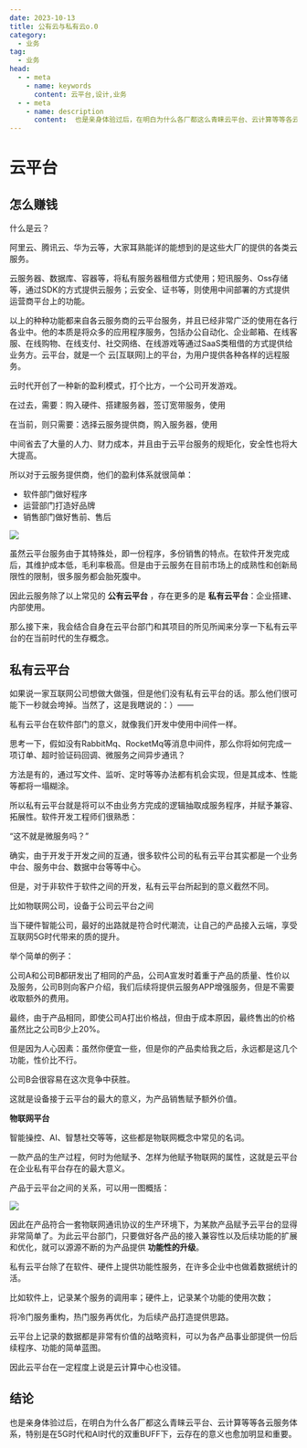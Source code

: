 ```yaml
---
date: 2023-10-13
title: 公有云与私有云o.0
category:
  - 业务
tag:
  - 业务
head:
  - - meta
    - name: keywords
      content: 云平台,设计,业务
  - - meta
    - name: description
      content:  也是亲身体验过后，在明白为什么各厂都这么青睐云平台、云计算等等各云服务体系，特别是在5G时代和AI时代的双重BUFF下，云存在的意义也愈加明显和重要。
---
```

# 云平台

## 怎么赚钱

什么是云？

阿里云、腾讯云、华为云等，大家耳熟能详的能想到的是这些大厂的提供的各类云服务。

云服务器、数据库、容器等，将私有服务器租借方式使用；短讯服务、Oss存储等，通过SDK的方式提供云服务；云安全、证书等，则使用中间部署的方式提供运营商平台上的功能。

以上的种种功能都来自各云服务商的云平台服务，并且已经非常广泛的使用在各行各业中。他的本质是将众多的应用程序服务，包括办公自动化、企业邮箱、在线客服、在线购物、在线支付、社交网络、在线游戏等通过SaaS类租借的方式提供给业务方。云平台，就是一个 云[互联网]上的平台，为用户提供各种各样的远程服务。

云时代开创了一种新的盈利模式，打个比方，一个公司开发游戏。

在过去，需要：购入硬件、搭建服务器，签订宽带服务，使用

在当前，则只需要：选择云服务提供商，购入服务器，使用

中间省去了大量的人力、财力成本，并且由于云平台服务的规矩化，安全性也将大大提高。

所以对于云服务提供商，他们的盈利体系就很简单：

- 软件部门做好程序
- 运营部门打造好品牌
- 销售部门做好售前、售后

![](https://leyunone-img.oss-cn-hangzhou.aliyuncs.com/image/2023-10-12/bcd5a890-4b4b-4af2-9b19-db888a285e5f.png)



虽然云平台服务由于其特殊处，即一份程序，多份销售的特点。在软件开发完成后，其维护成本低，毛利率极高。但是由于云服务在目前市场上的成熟性和创新局限性的限制，很多服务都会胎死腹中。

因此云服务除了以上常见的 **公有云平台** ，存在更多的是 **私有云平台**：企业搭建、内部使用。

那么接下来，我会结合自身在云平台部门和其项目的所见所闻来分享一下私有云平台的在当前时代的生存概念。

## 私有云平台

如果说一家互联网公司想做大做强，但是他们没有私有云平台的话。那么他们很可能下一秒就会垮掉。当然了，这是我瞎说的：）——

私有云平台在软件部门的意义，就像我们开发中使用中间件一样。

思考一下，假如没有RabbitMq、RocketMq等消息中间件，那么你将如何完成一项订单、超时验证码回调、微服务之间异步通讯？

方法是有的，通过写文件、监听、定时等等办法都有机会实现，但是其成本、性能等都将一塌糊涂。

所以私有云平台就是将可以不由业务方完成的逻辑抽取成服务程序，并赋予兼容、拓展性。软件开发工程师们很熟悉：

“这不就是微服务吗？”

确实，由于开发于开发之间的互通，很多软件公司的私有云平台其实都是一个业务中台、服务中台、数据中台等等中心。

但是，对于非软件于软件之间的开发，私有云平台所起到的意义截然不同。

比如物联网公司，设备于公司云平台之间

当下硬件智能公司，最好的出路就是符合时代潮流，让自己的产品接入云端，享受互联网5G时代带来的质的提升。

举个简单的例子：

公司A和公司B都研发出了相同的产品，公司A宣发时着重于产品的质量、性价以及服务，公司B则向客户介绍，我们后续将提供云服务APP增强服务，但是不需要收取额外的费用。

最终，由于产品相同，即使公司A打出价格战，但由于成本原因，最终售出的价格虽然比之公司B少上20%。

但是因为人心因素：虽然你便宜一些，但是你的产品卖给我之后，永远都是这几个功能，性价比不行。

公司B会很容易在这次竞争中获胜。

这就是设备接于云平台的最大的意义，为产品销售赋予额外价值。

**物联网平台**

智能操控、AI、智慧社交等等，这些都是物联网概念中常见的名词。

一款产品的生产过程，何时为他赋予、怎样为他赋予物联网的属性，这就是云平台在企业私有平台存在的最大意义。

产品于云平台之间的关系，可以用一图概括：

![](https://leyunone-img.oss-cn-hangzhou.aliyuncs.com/image/2023-10-13/23e4552e-9fd1-46fe-b73b-1fddbee6ad98.png)

因此在产品符合一套物联网通讯协议的生产环境下，为某款产品赋予云平台的显得非常简单了。为此云平台部门，只要做好各产品的接入兼容性以及后续功能的扩展和优化，就可以源源不断的为产品提供 **功能性的升级**。

私有云平台除了在软件、硬件上提供功能性服务，在许多企业中也做着数据统计的活。

比如软件上，记录某个服务的调用率；硬件上，记录某个功能的使用次数；

将冷门服务重构，热门服务再优化，为后续产品打造提供思路。

云平台上记录的数据都是非常有价值的战略资料，可以为各产品事业部提供一份后续程序、功能的简单蓝图。

因此云平台在一定程度上说是云计算中心也没错。

## 结论

也是亲身体验过后，在明白为什么各厂都这么青睐云平台、云计算等等各云服务体系，特别是在5G时代和AI时代的双重BUFF下，云存在的意义也愈加明显和重要。